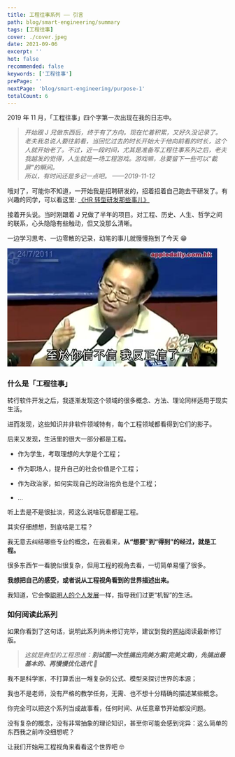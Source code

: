 ```yaml
---
title: 工程往事系列 —— 引言
path: blog/smart-engineering/summary
tags: [工程往事]
cover: ./cover.jpeg
date: 2021-09-06
excerpt: ''
hot: false
recommended: false
keywords: ['工程往事']
prePage: ''
nextPage: 'blog/smart-engineering/purpose-1'
totalCount: 6
---
```


2019 年 11 月，「工程往事」四个字第一次出现在我的日志中。

> _开始跟 J 兄做东西后，终于有了方向。现在忙着积累，又好久没记录了。<br/>老夫我总说人要往前看，当回忆过去的时长开始大于他向前看的时长，这个人就开始老了。不过，近一段时间，尤其是准备写工程往事系列之后，老夫我越发的觉得，人生就是一场工程游戏。游戏嘛，总要留下一些可以“截屏”的瞬间。<br/>所以，有时间还是多记一点吧。 ——2019-11-12_

哦对了，可能你不知道，一开始我是招聘研发的，招着招着自己跑去干研发了。有兴趣的同学，可以看这里: [《HR 转型研发那些事儿》](/blog/from-hr-to-developer)

接着开头说。当时刚跟着 J 兄做了半年的项目。对工程、历史、人生、哲学之间的联系，心头隐隐有些触动，但又没那么清晰。

一边学习思考、一边零散的记录，动笔的事儿就慢慢拖到了今天 😁

![](./itrust.jpeg)

### 什么是「工程往事」

转行软件开发之后，我逐渐发现这个领域的很多概念、方法、理论同样适用于现实生活。

进而发现，这些知识并非软件领域特有，每个工程领域都看得到它们的影子。

后来又发现，生活里的很大一部分都是工程。

- 作为学生，考取理想的大学是个工程；

- 作为职场人，提升自己的社会价值是个工程；

- 作为政治家，如何实现自己的政治抱负也是个工程；

- ...

听上去是不是很扯淡，照这么说啥玩意都是工程。

其实仔细想想，到底啥是工程？

我无意去纠结哪些专业的概念，在我看来，**从“想要”到“得到”的经过，就是工程。**

很多东西乍一看貌似很复杂，但用工程的视角去看，一切简单易懂了很多。

**我想把自己的感受，或者说从工程视角看到的世界描述出来。**

我知道，它会像[聪明人的个人发展](/tags/Personal%20Development%20for%20Smart%20People)一样，指导我们过更“机智”的生活。

### 如何阅读此系列

如果你看到了这句话，说明此系列尚未修订完毕，建议到我的[网站](/tags/工程往事)阅读最新修订版。

> _这就是典型的工程思维：**别试图一次性搞出完美方案(完美文章)，先搞出最基本的、再慢慢优化迭代 🤪**_

我不是科学家，不打算丢出一堆复杂的公式、模型来探讨世界的本源；

我也不是老师，没有严格的教学任务，无需、也不想十分精确的描述某些概念。

你完全可以把这个系列当成故事看，任何时间、从任意章节开始都没问题。

没有复杂的概念，没有非常抽象的理论知识，甚至你可能会感到诧异：这么简单的东西我之前咋没细想呢？

让我们开始用工程视角来看看这个世界吧 🤓
